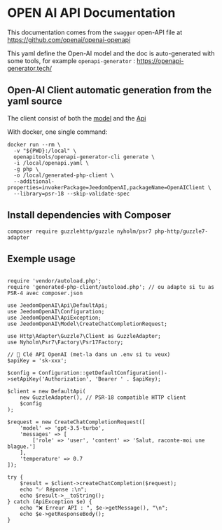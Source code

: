 # OPEN AI API Documentation

This documentation comes from the `swagger` open-API file at 
https://github.com/openai/openai-openapi

This yaml define the Open-AI model and the doc is auto-generated with
some tools, for example `openapi-generator` :
https://openapi-generator.tech/

## Open-AI Client automatic generation from the yaml source

The client consist of both the [model](/Model) and the [Api](/Api)

With docker, one single command:
```
docker run --rm \
  -v "${PWD}:/local" \
  openapitools/openapi-generator-cli generate \
  -i /local/openapi.yaml \
  -g php \
  -o /local/generated-php-client \
  --additional-properties=invokerPackage=JeedomOpenAI,packageName=OpenAIClient \
  --library=psr-18 --skip-validate-spec
```

## Install dependencies with Composer

`composer require guzzlehttp/guzzle nyholm/psr7 php-http/guzzle7-adapter`

## Exemple usage

```<?php

require 'vendor/autoload.php';
require 'generated-php-client/autoload.php'; // ou adapte si tu as PSR-4 avec composer.json

use JeedomOpenAI\Api\DefaultApi;
use JeedomOpenAI\Configuration;
use JeedomOpenAI\ApiException;
use JeedomOpenAI\Model\CreateChatCompletionRequest;

use Http\Adapter\Guzzle7\Client as GuzzleAdapter;
use Nyholm\Psr7\Factory\Psr17Factory;

// 🔑 Clé API OpenAI (met-la dans un .env si tu veux)
$apiKey = 'sk-xxx';

$config = Configuration::getDefaultConfiguration()->setApiKey('Authorization', 'Bearer ' . $apiKey);

$client = new DefaultApi(
    new GuzzleAdapter(), // PSR-18 compatible HTTP client
    $config
);

$request = new CreateChatCompletionRequest([
    'model' => 'gpt-3.5-turbo',
    'messages' => [
        ['role' => 'user', 'content' => 'Salut, raconte-moi une blague.']
    ],
    'temperature' => 0.7
]);

try {
    $result = $client->createChatCompletion($request);
    echo "✅ Réponse :\n";
    echo $result->__toString();
} catch (ApiException $e) {
    echo "❌ Erreur API : ", $e->getMessage(), "\n";
    echo $e->getResponseBody();
}
```